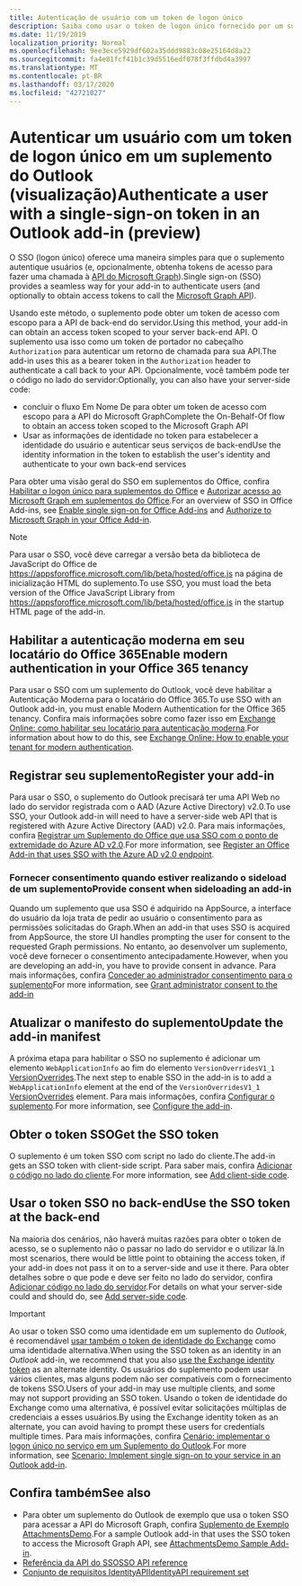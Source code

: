 ```yaml
---
title: Autenticação de usuário com um token de logon único
description: Saiba como usar o token de logon único fornecido por um suplemento do Outlook para implementar o SSO com o serviço.
ms.date: 11/19/2019
localization_priority: Normal
ms.openlocfilehash: 9ee3ece5929df602a35ddd9883c08e25164d8a22
ms.sourcegitcommit: fa4e81fcf41b1c39d5516edf078f3ffdbd4a3997
ms.translationtype: MT
ms.contentlocale: pt-BR
ms.lasthandoff: 03/17/2020
ms.locfileid: "42721027"
---
```

# <a name="authenticate-a-user-with-a-single-sign-on-token-in-an-outlook-add-in-preview"></a><span data-ttu-id="31390-103">Autenticar um usuário com um token de logon único em um suplemento do Outlook (visualização)</span><span class="sxs-lookup"><span data-stu-id="31390-103">Authenticate a user with a single-sign-on token in an Outlook add-in (preview)</span></span>

<span data-ttu-id="31390-104">O SSO (logon único) oferece uma maneira simples para que o suplemento autentique usuários (e, opcionalmente, obtenha tokens de acesso para fazer uma chamada à [API do Microsoft Graph](/graph/overview)).</span><span class="sxs-lookup"><span data-stu-id="31390-104">Single sign-on (SSO) provides a seamless way for your add-in to authenticate users (and optionally to obtain access tokens to call the [Microsoft Graph API](/graph/overview)).</span></span>

<span data-ttu-id="31390-105">Usando este método, o suplemento pode obter um token de acesso com escopo para a API de back-end do servidor.</span><span class="sxs-lookup"><span data-stu-id="31390-105">Using this method, your add-in can obtain an access token scoped to your server back-end API.</span></span> <span data-ttu-id="31390-106">O suplemento usa isso como um token de portador no cabeçalho `Authorization` para autenticar um retorno de chamada para sua API.</span><span class="sxs-lookup"><span data-stu-id="31390-106">The add-in uses this as a bearer token in the `Authorization` header to authenticate a call back to your API.</span></span> <span data-ttu-id="31390-107">Opcionalmente, você também pode ter o código no lado do servidor:</span><span class="sxs-lookup"><span data-stu-id="31390-107">Optionally, you can also have your server-side code:</span></span>

- <span data-ttu-id="31390-108">concluir o fluxo Em Nome De para obter um token de acesso com escopo para a API do Microsoft Graph</span><span class="sxs-lookup"><span data-stu-id="31390-108">Complete the On-Behalf-Of flow to obtain an access token scoped to the Microsoft Graph API</span></span>
- <span data-ttu-id="31390-109">Usar as informações de identidade no token para estabelecer a identidade do usuário e autenticar seus serviços de back-end</span><span class="sxs-lookup"><span data-stu-id="31390-109">Use the identity information in the token to establish the user's identity and authenticate to your own back-end services</span></span>

<span data-ttu-id="31390-110">Para obter uma visão geral do SSO em suplementos do Office, confira [Habilitar o logon único para suplementos do Office](../develop/sso-in-office-add-ins.md) e [Autorizar acesso ao Microsoft Graph em suplementos do Office](../develop/authorize-to-microsoft-graph.md).</span><span class="sxs-lookup"><span data-stu-id="31390-110">For an overview of SSO in Office Add-ins, see [Enable single sign-on for Office Add-ins](../develop/sso-in-office-add-ins.md) and [Authorize to Microsoft Graph in your Office Add-in](../develop/authorize-to-microsoft-graph.md).</span></span>

> [!NOTE]
> <span data-ttu-id="31390-111">Para usar o SSO, você deve carregar a versão beta da biblioteca de JavaScript do Office de https://appsforoffice.microsoft.com/lib/beta/hosted/office.js na página de inicialização HTML do suplemento.</span><span class="sxs-lookup"><span data-stu-id="31390-111">To use SSO, you must load the beta version of the Office JavaScript Library from https://appsforoffice.microsoft.com/lib/beta/hosted/office.js in the startup HTML page of the add-in.</span></span>

## <a name="enable-modern-authentication-in-your-office-365-tenancy"></a><span data-ttu-id="31390-112">Habilitar a autenticação moderna em seu locatário do Office 365</span><span class="sxs-lookup"><span data-stu-id="31390-112">Enable modern authentication in your Office 365 tenancy</span></span>

<span data-ttu-id="31390-113">Para usar o SSO com um suplemento do Outlook, você deve habilitar a Autenticação Moderna para o locatário do Office 365.</span><span class="sxs-lookup"><span data-stu-id="31390-113">To use SSO with an Outlook add-in, you must enable Modern Authentication for the Office 365 tenancy.</span></span> <span data-ttu-id="31390-114">Confira mais informações sobre como fazer isso em [Exchange Online: como habilitar seu locatário para autenticação moderna](https://social.technet.microsoft.com/wiki/contents/articles/32711.exchange-online-how-to-enable-your-tenant-for-modern-authentication.aspx).</span><span class="sxs-lookup"><span data-stu-id="31390-114">For information about how to do this, see [Exchange Online: How to enable your tenant for modern authentication](https://social.technet.microsoft.com/wiki/contents/articles/32711.exchange-online-how-to-enable-your-tenant-for-modern-authentication.aspx).</span></span>

## <a name="register-your-add-in"></a><span data-ttu-id="31390-115">Registrar seu suplemento</span><span class="sxs-lookup"><span data-stu-id="31390-115">Register your add-in</span></span>

<span data-ttu-id="31390-116">Para usar o SSO, o suplemento do Outlook precisará ter uma API Web no lado do servidor registrada com o AAD (Azure Active Directory) v2.0.</span><span class="sxs-lookup"><span data-stu-id="31390-116">To use SSO, your Outlook add-in will need to have a server-side web API that is registered with Azure Active Directory (AAD) v2.0.</span></span> <span data-ttu-id="31390-117">Para mais informações, confira [Registrar um Suplemento do Office que usa SSO com o ponto de extremidade do Azure AD v2.0](../develop/register-sso-add-in-aad-v2.md).</span><span class="sxs-lookup"><span data-stu-id="31390-117">For more information, see [Register an Office Add-in that uses SSO with the Azure AD v2.0 endpoint](../develop/register-sso-add-in-aad-v2.md).</span></span>

### <a name="provide-consent-when-sideloading-an-add-in"></a><span data-ttu-id="31390-118">Fornecer consentimento quando estiver realizando o sideload de um suplemento</span><span class="sxs-lookup"><span data-stu-id="31390-118">Provide consent when sideloading an add-in</span></span>

<span data-ttu-id="31390-119">Quando um suplemento que usa SSO é adquirido na AppSource, a interface do usuário da loja trata de pedir ao usuário o consentimento para as permissões solicitadas do Graph.</span><span class="sxs-lookup"><span data-stu-id="31390-119">When an add-in that uses SSO is acquired from AppSource, the store UI handles prompting the user for consent to the requested Graph permissions.</span></span> <span data-ttu-id="31390-120">No entanto, ao desenvolver um suplemento, você deve fornecer o consentimento antecipadamente.</span><span class="sxs-lookup"><span data-stu-id="31390-120">However, when you are developing an add-in, you have to provide consent in advance.</span></span> <span data-ttu-id="31390-121">Para mais informações, confira [Conceder ao administrador consentimento para o suplemento](../develop/grant-admin-consent-to-an-add-in.md)</span><span class="sxs-lookup"><span data-stu-id="31390-121">For more information, see [Grant administrator consent to the add-in](../develop/grant-admin-consent-to-an-add-in.md)</span></span>

## <a name="update-the-add-in-manifest"></a><span data-ttu-id="31390-122">Atualizar o manifesto do suplemento</span><span class="sxs-lookup"><span data-stu-id="31390-122">Update the add-in manifest</span></span>

<span data-ttu-id="31390-123">A próxima etapa para habilitar o SSO no suplemento é adicionar um elemento `WebApplicationInfo` ao fim do elemento `VersionOverridesV1_1` [VersionOverrides](../reference/manifest/versionoverrides.md).</span><span class="sxs-lookup"><span data-stu-id="31390-123">The next step to enable SSO in the add-in is to add a `WebApplicationInfo` element at the end of the `VersionOverridesV1_1` [VersionOverrides](../reference/manifest/versionoverrides.md) element.</span></span> <span data-ttu-id="31390-124">Para mais informações, confira [Configurar o suplemento](../develop/sso-in-office-add-ins.md#configure-the-add-in).</span><span class="sxs-lookup"><span data-stu-id="31390-124">For more information, see [Configure the add-in](../develop/sso-in-office-add-ins.md#configure-the-add-in).</span></span>

## <a name="get-the-sso-token"></a><span data-ttu-id="31390-125">Obter o token SSO</span><span class="sxs-lookup"><span data-stu-id="31390-125">Get the SSO token</span></span>

<span data-ttu-id="31390-126">O suplemento é um token SSO com script no lado do cliente.</span><span class="sxs-lookup"><span data-stu-id="31390-126">The add-in gets an SSO token with client-side script.</span></span> <span data-ttu-id="31390-127">Para saber mais, confira [Adicionar o código no lado do cliente](../develop/sso-in-office-add-ins.md#add-client-side-code).</span><span class="sxs-lookup"><span data-stu-id="31390-127">For more information, see [Add client-side code](../develop/sso-in-office-add-ins.md#add-client-side-code).</span></span>

## <a name="use-the-sso-token-at-the-back-end"></a><span data-ttu-id="31390-128">Usar o token SSO no back-end</span><span class="sxs-lookup"><span data-stu-id="31390-128">Use the SSO token at the back-end</span></span>

<span data-ttu-id="31390-129">Na maioria dos cenários, não haverá muitas razões para obter o token de acesso, se o suplemento não o passar no lado do servidor e o utilizar lá.</span><span class="sxs-lookup"><span data-stu-id="31390-129">In most scenarios, there would be little point to obtaining the access token, if your add-in does not pass it on to a server-side and use it there.</span></span> <span data-ttu-id="31390-130">Para obter detalhes sobre o que pode e deve ser feito no lado do servidor, confira [Adicionar código no lado do servidor](../develop/sso-in-office-add-ins.md#add-server-side-code).</span><span class="sxs-lookup"><span data-stu-id="31390-130">For details on what your server-side could and should do, see [Add server-side code](../develop/sso-in-office-add-ins.md#add-server-side-code).</span></span>

> [!IMPORTANT]
> <span data-ttu-id="31390-131">Ao usar o token SSO como uma identidade em um suplemento do *Outlook*, é recomendável [usar também o token de identidade do Exchange](authenticate-a-user-with-an-identity-token.md) como uma identidade alternativa.</span><span class="sxs-lookup"><span data-stu-id="31390-131">When using the SSO token as an identity in an *Outlook* add-in, we recommend that you also [use the Exchange identity token](authenticate-a-user-with-an-identity-token.md) as an alternate identity.</span></span> <span data-ttu-id="31390-132">Os usuários do suplemento podem usar vários clientes, mas alguns podem não ser compatíveis com o fornecimento de tokens SSO.</span><span class="sxs-lookup"><span data-stu-id="31390-132">Users of your add-in may use multiple clients, and some may not support providing an SSO token.</span></span> <span data-ttu-id="31390-133">Usando o token de identidade do Exchange como uma alternativa, é possível evitar solicitações múltiplas de credenciais a esses usuários.</span><span class="sxs-lookup"><span data-stu-id="31390-133">By using the Exchange identity token as an alternate, you can avoid having to prompt these users for credentials multiple times.</span></span> <span data-ttu-id="31390-134">Para mais informações, confira [Cenário: implementar o logon único no serviço em um Suplemento do Outlook](implement-sso-in-outlook-add-in.md).</span><span class="sxs-lookup"><span data-stu-id="31390-134">For more information, see [Scenario: Implement single sign-on to your service in an Outlook add-in](implement-sso-in-outlook-add-in.md).</span></span>

## <a name="see-also"></a><span data-ttu-id="31390-135">Confira também</span><span class="sxs-lookup"><span data-stu-id="31390-135">See also</span></span>

- <span data-ttu-id="31390-136">Para obter um suplemento do Outlook de exemplo que usa o token SSO para acessar a API do Microsoft Graph, confira [Suplemento de Exemplo AttachmentsDemo](https://github.com/OfficeDev/outlook-add-in-attachments-demo).</span><span class="sxs-lookup"><span data-stu-id="31390-136">For a sample Outlook add-in that uses the SSO token to access the Microsoft Graph API, see [AttachmentsDemo Sample Add-in](https://github.com/OfficeDev/outlook-add-in-attachments-demo).</span></span>
- [<span data-ttu-id="31390-137">Referência da API do SSO</span><span class="sxs-lookup"><span data-stu-id="31390-137">SSO API reference</span></span>](../develop/sso-in-office-add-ins.md#sso-api-reference)
- [<span data-ttu-id="31390-138">Conjunto de requisitos IdentityAPI</span><span class="sxs-lookup"><span data-stu-id="31390-138">IdentityAPI requirement set</span></span>](../reference/requirement-sets/identity-api-requirement-sets.md)
